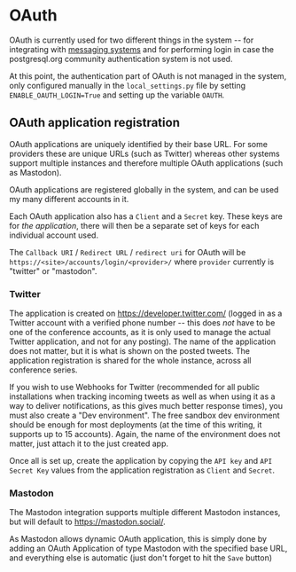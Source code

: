 # OAuth

OAuth is currently used for two different things in the system -- for
integrating with [messaging systems](integrations) and for performing
login in case the postgresql.org community authentication system is
not used.

At this point, the authentication part of OAuth is not managed in the
system, only configured manually in the `local_settings.py` file by
setting `ENABLE_OAUTH_LOGIN=True` and setting up the variable `OAUTH`.

## OAuth application registration

OAuth applications are uniquely identified by their base URL. For some
providers these are unique URLs (such as Twitter) whereas other
systems support multiple instances and therefore multiple OAuth
applications (such as Mastodon).

OAuth applications are registered globally in the system, and can be
used my many different accounts in it.

Each OAuth application also has a `Client` and a `Secret`
key. These keys are for *the application*, there will then be a
separate set of keys for each individual account used.

The `Callback URI` / `Redirect URL` / `redirect uri` for OAuth will be
`https://<site>/accounts/login/<provider>/` where `provider` currently
is "twitter" or "mastodon".

### Twitter

The application is created on https://developer.twitter.com/ (logged
in as a Twitter account with a verified phone number -- this does
*not* have to be one of the conference accounts, as it is only
used to manage the actual Twitter application, and not for any
posting). The name of the application does not matter, but it is what
is shown on the posted tweets. The application registration is shared
for the whole instance, across all conference series.

If you wish to use Webhooks for Twitter (recommended for all public
installations when tracking incoming tweets as well as when using it
as a way to deliver notifications, as this gives much better response
times), you must also create a "Dev environment". The free sandbox dev
environment should be enough for most deployments (at the time of this
writing, it supports up to 15 accounts). Again, the name of the
environment does not matter, just attach it to the just created app.

Once all is set up, create the application by copying the
`API key` and `API Secret Key` values from the application
registration as `Client` and `Secret`.

### Mastodon

The Mastodon integration supports multiple different Mastodon
instances, but will default to https://mastodon.social/.

As Mastodon allows dynamic OAuth application, this is simply done by
adding an OAuth Application of type Mastodon with the specified base
URL, and everything else is automatic (just don't forget to hit the
`Save` button)
